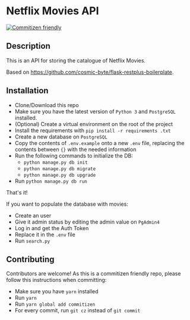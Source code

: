 # Netflix Movies API
[![Commitizen friendly](https://img.shields.io/badge/commitizen-friendly-brightgreen.svg?style=for-the-badge)](http://commitizen.github.io/cz-cli/)

## Description

This is an API for storing the catalogue of Netflix Movies. 

Based on https://github.com/cosmic-byte/flask-restplus-boilerplate.

## Installation

- Clone/Download this repo
- Make sure you have the latest version of `Python 3` and `PostgreSQL` installed.
- (Optional) Create a virtual environment on the root of the project
- Install the requirements with `pip install -r requirements .txt`
- Create a new database on `PostgreSQL`
- Copy the contents of `.env.example` onto a new `.env` file, replacing the contents between `{}` with the needed information
- Run the following commands to initialize the DB:
  - `python manage.py db init`
  - `python manage.py db migrate`
  - `python manage.py db upgrade`
- Run `python manage.py db run`

That's it! 

If you want to populate the database with movies:
- Create an user
- Give it admin status by editing the admin value on `PgAdmin4`
- Log in and get the Auth Token
- Replace it in the `.env` file
- Run `search.py`


## Contributing

Contributors are welcome! As this is a commitizen friendly repo, please follow this instructions when committing:

- Make sure you have `yarn` installed
- Run `yarn`
- Run `yarn global add commitizen`
- For every commit, run `git cz` instead of `git commit`

